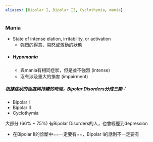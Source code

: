 ```yaml
---
aliases: [Bipolar I, Bipolar II, Cyclothymia, mania]
---
```


### Mania
- State of intense elation, irritability, or activation
	- 強烈的得意、易怒或激動的狀態
- ##### Hypomania
	- 與mania有相同症狀，但是並不強烈 (intense)
	- 沒有涉及重大的損害 (impairment)

##### 根據症狀的程度與持續的時間，Bipolar Disorders分成三類：
- Bipolar I
- Bipolar II
- Cyclothymia

大部分 (66% ~ 75%) 有Bipolar Disorders的人，也會經歷到depression
- 在Bipolar II的診斷中==一定要有==，Bipolar I的話則不一定要有


